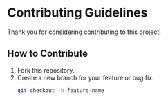 # Contributing Guidelines

Thank you for considering contributing to this project!

## How to Contribute
1. Fork this repository.  
2. Create a new branch for your feature or bug fix.  
   ```bash
   git checkout -b feature-name
